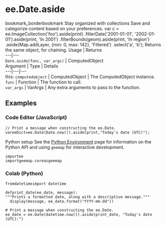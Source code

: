  
#  ee.Date.aside
bookmark_borderbookmark Stay organized with collections  Save and categorize content based on your preferences. 
var c = ee.ImageCollection('foo').aside(print)
.filterDate('2001-01-01', '2002-01-01').aside(print, 'In 2001')
.filterBounds(geom).aside(print, 'In region')
.aside(Map.addLayer, {min: 0, max: 142}, 'Filtered')
.select('a', 'b');
Returns the same object, for chaining.
Usage | Returns  
---|---  
`Date.aside(func, var_args)` | ComputedObject  
Argument | Type | Details  
---|---|---  
this: `computedobject` | ComputedObject | The ComputedObject instance.  
`func` | Function | The function to call.  
`var_args` | VarArgs<Object> | Any extra arguments to pass to the function.  
## Examples
### Code Editor (JavaScript)
```
// Print a message when constructing the ee.Date.
vareeDict=ee.Date(Date.now()).aside(print,"Today's date (UTC)");
```

Python setup
See the [ Python Environment](https://developers.google.com/earth-engine/guides/python_install) page for information on the Python API and using `geemap` for interactive development.
```
importee
importgeemap.coreasgeemap
```

### Colab (Python)
```
fromdatetimeimport datetime

defprint_date(ee_date, message):
"""Prints a formatted date, along with a descriptive message."""
  display(message, ee_date.format("YYYY-mm-dd"))

# Print a message when constructing the ee.Date.
ee_date = ee.Date(datetime.now()).aside(print_date, "Today's date (UTC):")
```

